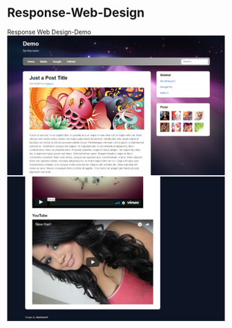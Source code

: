 # Response-Web-Design
Response Web Design-Demo
![image](https://github.com/XiaoXuanDi/Response-Web-Design/raw/master/screenshots/PC-STYLE1.png)
![image](https://github.com/XiaoXuanDi/Response-Web-Design/raw/master/screenshots/PC-STYLE2.png)
